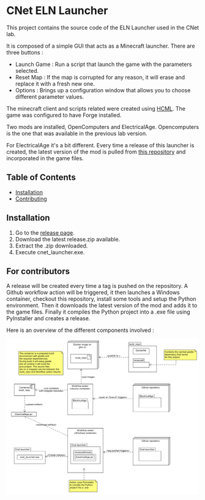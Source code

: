 # CNet ELN Launcher

This project contains the source code of the ELN Launcher used in the CNet lab.

It is composed of a simple GUI that acts as a Minecraft launcher. There are three buttons : 
- Launch Game : Run a script that launch the game with the parameters selected.
- Reset Map : If the map is corrupted for any reason, it will erase and replace it with a fresh new one.
- Options : Brings up a configuration window that allows you to choose different parameter values.

The minecraft client and scripts related were created using [HCML](https://hmcl.huangyuhui.net/download). The game was configured to have Forge installed.

Two mods are installed, OpenComputers and ElectricalAge. Opencomputers is the one that was available in the previous lab version.

For ElectricalAge it's a bit different. Every time a release of this launcher is created, the latest version of the mod is pulled from [this repository](https://github.com/patrudaz/ElectricalAge/) and incorporated in the game files.

## Table of Contents

- [Installation](#installation)
- [Contributing](#for-contributors)

## Installation

1. Go to the [release page](https://github.com/patrudaz/cnet_eln_launcher/releases).
2. Download the latest release.zip available.
3. Extract the .zip downloaded.
4. Execute cnet_launcher.exe.

## For contributors

A release will be created every time a tag is pushed on the repository.
A Github workflow action will be triggered, it then launches a Windows container, checkout this repository, install some tools and setup the Python environment.
Then it downloads the latest version of the mod and adds it to the game files.
Finally it compiles the Python project into a .exe file using PyInstaller and creates a release.

Here is an overview of the different components involved : 

![ELN Launcher Components](/doc/overview.png)

